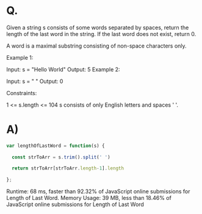# Q.
Given a string s consists of some words separated by spaces, return the length of the last word in the string. If the last word does not exist, return 0.

A word is a maximal substring consisting of non-space characters only.

 

Example 1:

Input: s = "Hello World"
Output: 5
Example 2:

Input: s = " "
Output: 0
 

Constraints:

1 <= s.length <= 104
s consists of only English letters and spaces ' '.
# A)
```js
var lengthOfLastWord = function(s) {
  
  const strToArr = s.trim().split(' ')
  
  return strToArr[strToArr.length-1].length
  
};
```
Runtime: 68 ms, faster than 92.32% of JavaScript online submissions for Length of Last Word.
Memory Usage: 39 MB, less than 18.46% of JavaScript online submissions for Length of Last Word
